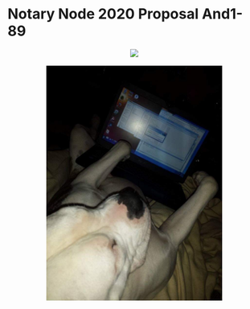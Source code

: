 # **Notary Node 2020 Proposal And1-89**
<p align="center">
  <img width="250" src="banner1.jpg" />
<p align="center">
  <img width="350" src="dog.jpg" />
